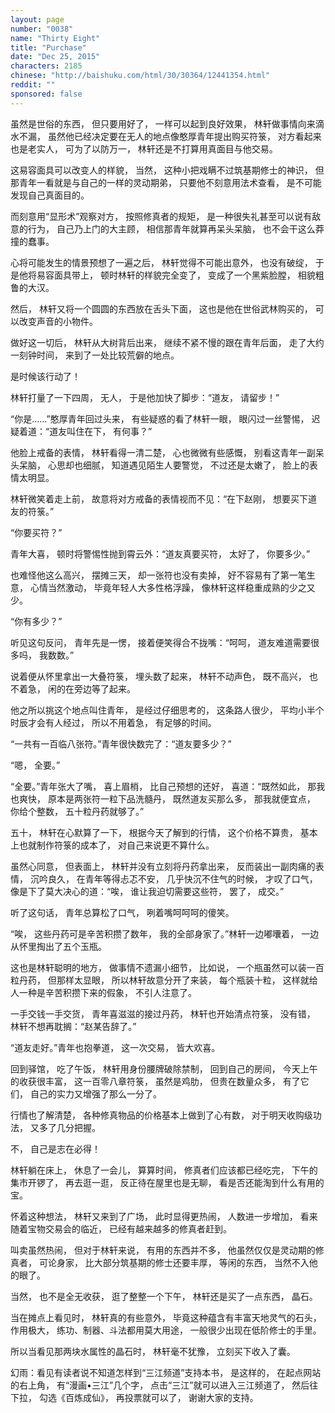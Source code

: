 ```yaml
---
layout: page
number: "0038"
name: "Thirty Eight"
title: "Purchase"
date: "Dec 25, 2015"
characters: 2185
chinese: "http://baishuku.com/html/30/30364/12441354.html"
reddit: ""
sponsored: false
---
```


虽然是世俗的东西，
但只要用好了，
一样可以起到良好效果，
林轩做事情向来滴水不漏，
虽然他已经决定要在无人的地点像憨厚青年提出购买符箓，
对方看起来也是老实人，
可为了以防万一，
林轩还是不打算用真面目与他交易。

这易容面具可以改变人的样貌，
当然，
这种小把戏瞒不过筑基期修士的神识，
但那青年一看就是与自己的一样的灵动期弟，
只要他不刻意用法术查看，
是不可能发现自己真面目的。

而刻意用“显形术”观察对方，
按照修真者的规矩，
是一种很失礼甚至可以说有敌意的行为，
自己乃上门的大主顾，
相信那青年就算再呆头呆脑，
也不会干这么莽撞的蠢事。

心将可能发生的情景预想了一遍之后，
林轩觉得不可能出意外，
也没有破绽，
于是他将易容面具带上，
顿时林轩的样貌完全变了，
变成了一个黑紫脸膛，
相貌粗鲁的大汉。

然后，
林轩又将一个圆圆的东西放在舌头下面，
这也是他在世俗武林购买的，
可以改变声音的小物件。

做好这一切后，
林轩从大树背后出来，
继续不紧不慢的跟在青年后面，
走了大约一刻钟时间，
来到了一处比较荒僻的地点。

是时候该行动了！

林轩打量了一下四周，
无人，
于是他加快了脚步：“道友，
请留步！”

“你是……”憨厚青年回过头来，
有些疑惑的看了林轩一眼，
眼闪过一丝警惕，
迟疑着道：“道友叫住在下，
有何事？”

他脸上戒备的表情，
林轩看得一清二楚，
心也微微有些感慨，
别看这青年一副呆头呆脑，
心思却也细腻，
知道遇见陌生人要警觉，
不过还是太嫩了，
脸上的表情太明显。

林轩微笑着走上前，
故意将对方戒备的表情视而不见：“在下赵刚，
想要买下道友的符箓。”

“你要买符？”

青年大喜，
顿时将警惕性抛到霄云外：“道友真要买符，
太好了，
你要多少。”

也难怪他这么高兴，
摆摊三天，
却一张符也没有卖掉，
好不容易有了第一笔生意，
心情当然激动，
毕竟年轻人大多性格浮躁，
像林轩这样稳重成熟的少之又少。

“你有多少？”

听见这句反问，
青年先是一愣，
接着便笑得合不拢嘴：“呵呵，
道友难道需要很多吗，
我数数。”

说着便从怀里拿出一大叠符箓，
埋头数了起来，
林轩不动声色，
既不高兴，
也不着急，
闲的在旁边等了起来。

他之所以挑这个地点叫住青年，
是经过仔细思考的，
这条路人很少，
平均小半个时辰才会有人经过，
所以不用着急，
有足够的时间。

“一共有一百临八张符。”青年很快数完了：“道友要多少？”

“嗯，
全要。”

“全要。”青年张大了嘴，
喜上眉梢，
比自己预想的还好，
喜道：“既然如此，
那我也爽快，
原本是两张符一粒下品洗髓丹，
既然道友买那么多，
那我就便宜点，
你给个整数，
五十粒丹药就够了。”

五十，
林轩在心默算了一下，
根据今天了解到的行情，
这个价格不算贵，
基本上也就制作符箓的成本了，
对自己来说更不算什么。

虽然心同意，
但表面上，
林轩并没有立刻将丹药拿出来，
反而装出一副肉痛的表情，
沉吟良久，
在青年等得忐忑不安，
几乎快沉不住气的时候，
才叹了口气，
像是下了莫大决心的道：“唉，
谁让我迫切需要这些符，
罢了，
成交。”

听了这句话，
青年总算松了口气，
咧着嘴呵呵呵的傻笑。

“唉，
这些丹药可是辛苦积攒了数年，
我的全部身家了。”林轩一边嘟囔着，
一边从怀里掏出了五个玉瓶。

这也是林轩聪明的地方，
做事情不遗漏小细节，
比如说，
一个瓶虽然可以装一百粒丹药，
但那样太显眼，
所以林轩故意分开了来装，
每个瓶装十粒，
这样就给人一种是辛苦积攒下来的假象，
不引人注意了。

一手交钱一手交货，
青年喜滋滋的接过丹药，
林轩也开始清点符箓，
没有错，
林轩不想再耽搁：“赵某告辞了。”

“道友走好。”青年也抱拳道，
这一次交易，
皆大欢喜。

回到驿馆，
吃了午饭，
林轩用身份腰牌破除禁制，
回到自己的房间，
今天上午的收获很丰富，
这一百零八章符箓，
虽然是鸡肋，
但贵在数量众多，
有了它们，
自己的实力又增强了那么一分了。

行情也了解清楚，
各种修真物品的价格基本上做到了心有数，
对于明天收购级功法，
又多了几分把握。

不，
自己是志在必得！

林轩躺在床上，
休息了一会儿，
算算时间，
修真者们应该都已经吃完，
下午的集市开锣了，
再去逛一逛，
反正待在屋里也是无聊，
看是否还能淘到什么有用的宝。

怀着这种想法，
林轩又来到了广场，
此时显得更热闹，
人数进一步增加，
看来随着宝物交易会的临近，
已经有越来越多的修真者赶到。

叫卖虽然热闹，
但对于林轩来说，
有用的东西并不多，
他虽然仅仅是灵动期的修真者，
可论身家，
比大部分筑基期的修士还要丰厚，
等闲的东西，
当然不入他的眼了。

当然，
也不是全无收获，
逛了整整一个下午，
林轩还是买了一点东西，
晶石。

当在摊点上看见时，
林轩真的有些意外，
毕竟这种蕴含有丰富天地灵气的石头，
作用极大，
练功、制器、斗法都用莫大用途，
一般很少出现在低阶修士的手里。

所以当看见那两块水属性的晶石时，
林轩毫不犹豫，
立刻买下收入了囊。

幻雨：看见有读者说不知道怎样到“三江频道”支持本书，
是这样的，
在起点网站的右上角，
有“漫画•三江”几个字，
点击“三江”就可以进入三江频道了，
然后往下拉，
勾选《百炼成仙》，
再投票就可以了，
谢谢大家的支持。
